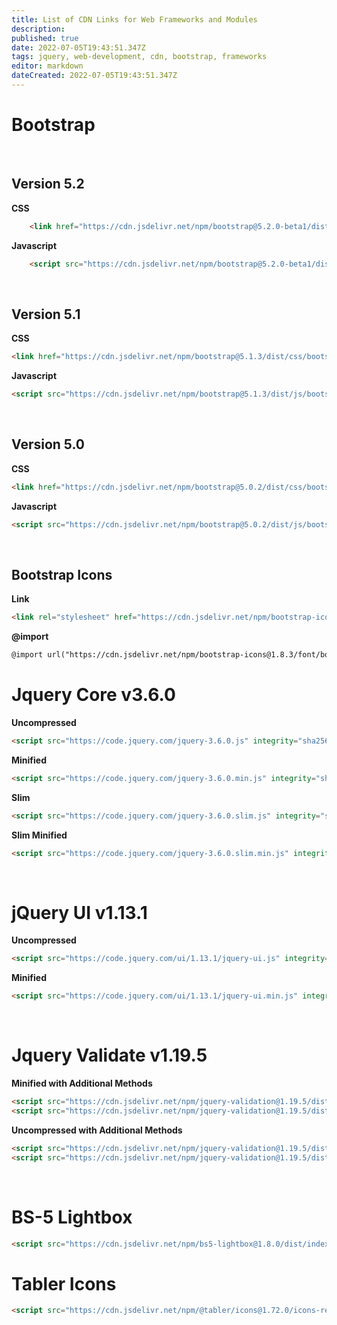 ```yaml
---
title: List of CDN Links for Web Frameworks and Modules
description: 
published: true
date: 2022-07-05T19:43:51.347Z
tags: jquery, web-development, cdn, bootstrap, frameworks
editor: markdown
dateCreated: 2022-07-05T19:43:51.347Z
---
```


# Bootstrap

<br>

## Version 5.2

**CSS**
````html
    <link href="https://cdn.jsdelivr.net/npm/bootstrap@5.2.0-beta1/dist/css/bootstrap.min.css" rel="stylesheet" integrity="sha384-0evHe/X+R7YkIZDRvuzKMRqM+OrBnVFBL6DOitfPri4tjfHxaWutUpFmBp4vmVor" crossorigin="anonymous">
````

**Javascript**
````html
    <script src="https://cdn.jsdelivr.net/npm/bootstrap@5.2.0-beta1/dist/js/bootstrap.bundle.min.js" integrity="sha384-pprn3073KE6tl6bjs2QrFaJGz5/SUsLqktiwsUTF55Jfv3qYSDhgCecCxMW52nD2" crossorigin="anonymous"></script>
````

<br>

## Version 5.1

**CSS**
````html
<link href="https://cdn.jsdelivr.net/npm/bootstrap@5.1.3/dist/css/bootstrap.min.css" rel="stylesheet" integrity="sha384-1BmE4kWBq78iYhFldvKuhfTAU6auU8tT94WrHftjDbrCEXSU1oBoqyl2QvZ6jIW3" crossorigin="anonymous">
````

**Javascript**
````html
<script src="https://cdn.jsdelivr.net/npm/bootstrap@5.1.3/dist/js/bootstrap.bundle.min.js" integrity="sha384-ka7Sk0Gln4gmtz2MlQnikT1wXgYsOg+OMhuP+IlRH9sENBO0LRn5q+8nbTov4+1p" crossorigin="anonymous"></script>
````

<br>

## Version 5.0

**CSS**
````html
<link href="https://cdn.jsdelivr.net/npm/bootstrap@5.0.2/dist/css/bootstrap.min.css" rel="stylesheet" integrity="sha384-EVSTQN3/azprG1Anm3QDgpJLIm9Nao0Yz1ztcQTwFspd3yD65VohhpuuCOmLASjC" crossorigin="anonymous">
````

**Javascript**
````html
<script src="https://cdn.jsdelivr.net/npm/bootstrap@5.0.2/dist/js/bootstrap.bundle.min.js" integrity="sha384-MrcW6ZMFYlzcLA8Nl+NtUVF0sA7MsXsP1UyJoMp4YLEuNSfAP+JcXn/tWtIaxVXM" crossorigin="anonymous"></script>
````

<br>

## Bootstrap Icons

**Link**
````html
<link rel="stylesheet" href="https://cdn.jsdelivr.net/npm/bootstrap-icons@1.8.3/font/bootstrap-icons.css">
````

**@import**
````html
@import url("https://cdn.jsdelivr.net/npm/bootstrap-icons@1.8.3/font/bootstrap-icons.css");
````

# Jquery Core v3.6.0

**Uncompressed**
````html
<script src="https://code.jquery.com/jquery-3.6.0.js" integrity="sha256-H+K7U5CnXl1h5ywQfKtSj8PCmoN9aaq30gDh27Xc0jk=" crossorigin="anonymous"></script>
````

**Minified**
````html
<script src="https://code.jquery.com/jquery-3.6.0.min.js" integrity="sha256-/xUj+3OJU5yExlq6GSYGSHk7tPXikynS7ogEvDej/m4=" crossorigin="anonymous"></script>
````

**Slim**
````html
<script src="https://code.jquery.com/jquery-3.6.0.slim.js" integrity="sha256-HwWONEZrpuoh951cQD1ov2HUK5zA5DwJ1DNUXaM6FsY=" crossorigin="anonymous"></script>
````

**Slim Minified**
````html
<script src="https://code.jquery.com/jquery-3.6.0.slim.min.js" integrity="sha256-u7e5khyithlIdTpu22PHhENmPcRdFiHRjhAuHcs05RI=" crossorigin="anonymous"></script>
````

<br>

# jQuery UI v1.13.1

**Uncompressed**
````html
<script src="https://code.jquery.com/ui/1.13.1/jquery-ui.js" integrity="sha256-6XMVI0zB8cRzfZjqKcD01PBsAy3FlDASrlC8SxCpInY=" crossorigin="anonymous"></script>
````

**Minified**
````html
<script src="https://code.jquery.com/ui/1.13.1/jquery-ui.min.js" integrity="sha256-eTyxS0rkjpLEo16uXTS0uVCS4815lc40K2iVpWDvdSY=" crossorigin="anonymous"></script>
````

<br>

# Jquery Validate v1.19.5

**Minified with Additional Methods**
````html
<script src="https://cdn.jsdelivr.net/npm/jquery-validation@1.19.5/dist/additional-methods.min.js" integrity="sha256-90Rlzuz8pIZK4g9o2I7nGK+9n5cU9Rbdt4GtxRO5arA=" crossorigin="anonymous"></script>
<script src="https://cdn.jsdelivr.net/npm/jquery-validation@1.19.5/dist/jquery.validate.min.js" integrity="sha256-JwUksNJ6/R07ZiLRoXbGeNrtlFZMFDKX4hemPiHOmCA=" crossorigin="anonymous"></script>
````

**Uncompressed with Additional Methods**
````html
<script src="https://cdn.jsdelivr.net/npm/jquery-validation@1.19.5/dist/additional-methods.js" integrity="sha256-0HeMWyQUbTbe7SGnSYbjj9+HVA0hKDmEUtbYoTKe+Bk=" crossorigin="anonymous"></script>
<script src="https://cdn.jsdelivr.net/npm/jquery-validation@1.19.5/dist/jquery.validate.js" integrity="sha256-m0l81WDPiG7CcG7CDsTuZzvcGvyFmrQY5DLIxx3aRGw=" crossorigin="anonymous"></script>
````

<br>

# BS-5 Lightbox

````html
<script src="https://cdn.jsdelivr.net/npm/bs5-lightbox@1.8.0/dist/index.bundle.min.js" integrity="sha256-zFbZ1Ykp6EzYM4IOMstebe2Gqoxz8ML85LP4JGcA+eA=" crossorigin="anonymous"></script>
````

# Tabler Icons

````html
<script src="https://cdn.jsdelivr.net/npm/@tabler/icons@1.72.0/icons-react/dist/index.cjs.min.js" integrity="sha256-UaAl/NjQRiyp0nVXe08HCR4pROGjVOzkgW8mP1OyeP8=" crossorigin="anonymous"></script>
````
